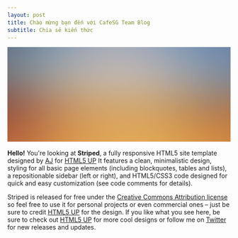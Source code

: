 ```yaml
---
layout: post
title: Chào mừng bạn đến với CafeSG Team Blog
subtitle: Chia sẻ kiến thức
---
```


<a href="#" class="image featured"><img src="images/pic01.jpg" alt="" /></a>
<p>
    <strong>Hello!</strong> You're looking at <strong>Striped</strong>, a fully responsive HTML5 site template designed by <a href="http://n33.co">AJ</a>
    for <a href="http://html5up.net">HTML5 UP</a> It features a clean, minimalistic design, styling for all basic page elements (including blockquotes, tables and lists), a
    repositionable sidebar (left or right), and HTML5/CSS3 code designed for quick and easy customization (see code comments for details).
</p>

<!--more-->

<p>
    Striped is released for free under the <a href="http://html5up.net/license">Creative Commons Attribution license</a> so feel free to use it for personal projects
    or even commercial ones &ndash; just be sure to credit <a href="http://html5up.net">HTML5 UP</a> for the design. If you like what you see here, be sure to check out
    <a href="http://html5up.net">HTML5 UP</a> for more cool designs or follow me on <a href="http://twitter.com/n33co">Twitter</a> for new releases and updates.
</p>
